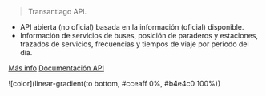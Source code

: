 
> Transantiago API.

- API abierta (no oficial) basada en la información (oficial) disponible.
- Información de servicios de buses, posición de paraderos y estaciones, trazados de servicios, frecuencias y tiempos de viaje por periodo del día.


[Más info](#transantiago-api)
[Documentación API](api.md)


![color](linear-gradient(to bottom, #cceaff 0%, #b4e4c0 100%))
